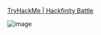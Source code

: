 [TryHackMe | Hackfinity Battle](https://tryhackme.com/room/HackfinityBattle)

![image](https://github.com/user-attachments/assets/a5ce9dff-2a34-4788-8430-76fc21c0f413)
